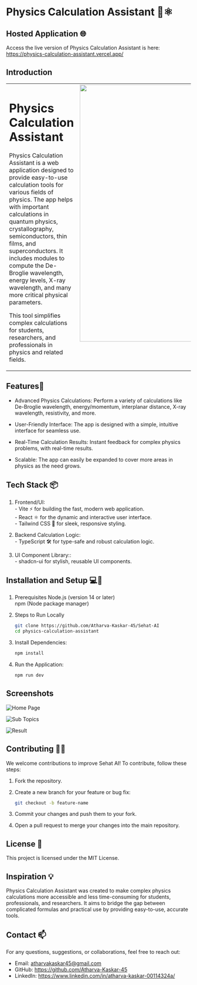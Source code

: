 # Physics Calculation Assistant 🔬⚛️

## Hosted Application 🌐

Access the live version of Physics Calculation Assistant is here: 
https://physics-calculation-assistant.vercel.app/

## Introduction
<table>
  <tr>
    <td style="text-align: left; vertical-align: top;">
      <h1>Physics Calculation Assistant</h1>
      <p>
        Physics Calculation Assistant is a web application designed to provide easy-to-use calculation tools for various fields of physics. The app helps with important calculations in quantum physics, crystallography, semiconductors, thin films, and superconductors. It includes modules to compute the De-Broglie wavelength, energy levels, X-ray wavelength, and many more critical physical parameters.
      </p>
      <p>
        This tool simplifies complex calculations for students, researchers, and professionals in physics and related fields.
      </p>
    </td>
    <td style="text-align: right; vertical-align: top;">
      <img src="https://www.abc.net.au/reslib/201307/r1144180_14281901.jpg" alt="Physics Calculation Assistant Logo" width="700"/>
    </td>
  </tr>
</table>

## Features🚀 

- Advanced Physics Calculations: Perform a variety of calculations like De-Broglie wavelength, energy/momentum, interplanar distance, X-ray wavelength, resistivity, and more.

- User-Friendly Interface: The app is designed with a simple, intuitive interface for seamless use.

- Real-Time Calculation Results: Instant feedback for complex physics problems, with real-time results.

- Scalable: The app can easily be expanded to cover more areas in physics as the need grows.


## Tech Stack 📦

1. Frontend/UI:
<br> - Vite ⚡️ for building the fast, modern web application.
<br> - React ⚛️ for the dynamic and interactive user interface.
<br> - Tailwind CSS 🎨 for sleek, responsive styling. 

3. Backend Calculation Logic:
<br> - TypeScript 🛠️ for type-safe and robust calculation logic.

4. UI Component Library::
<br> - shadcn-ui for stylish, reusable UI components.


## Installation and Setup 💻🔧

1. Prerequisites
Node.js (version 14 or later)
<br> npm (Node package manager)

2. Steps to Run Locally
   ```bash
   git clone https://github.com/Atharva-Kaskar-45/Sehat-AI 
   cd physics-calculation-assistant

4. Install Dependencies:
   ```bash
   npm install

5. Run the Application:
   ```bash
   npm run dev

## Screenshots

<img src="images/homepage.png" alt="Home Page"/> <br>

<img src="images/Subtopics.png" alt="Sub Topics"/>  <br>

<img src="images/Result.png" alt="Result"/>  <br>

## Contributing 🧑‍💻
We welcome contributions to improve Sehat AI! To contribute, follow these steps:
1. Fork the repository.

2. Create a new branch for your feature or bug fix:
   ```bash
   git checkout -b feature-name


4. Commit your changes and push them to your fork.

5. Open a pull request to merge your changes into the main repository.

## License 🔐
This project is licensed under the MIT License.

## Inspiration 💡
Physics Calculation Assistant was created to make complex physics calculations more accessible and less time-consuming for students, professionals, and researchers. It aims to bridge the gap between complicated formulas and practical use by providing easy-to-use, accurate tools.

## Contact 📫
For any questions, suggestions, or collaborations, feel free to reach out:

- Email: atharvakaskar45@gmail.com
- GitHub: https://github.com/Atharva-Kaskar-45
- LinkedIn: https://www.linkedin.com/in/atharva-kaskar-00114324a/
